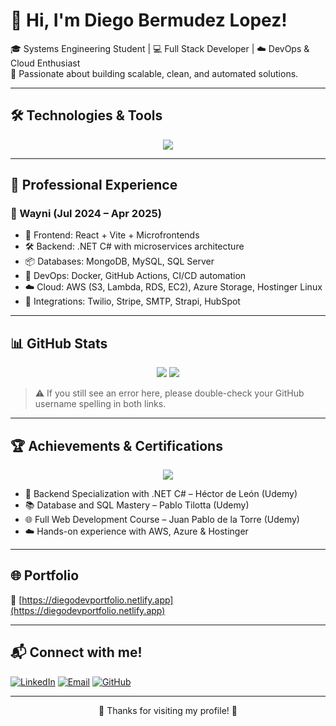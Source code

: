 # 👋 Hi, I'm Diego Bermudez Lopez!

🎓 Systems Engineering Student | 💻 Full Stack Developer | ☁️ DevOps & Cloud Enthusiast  
🚀 Passionate about building scalable, clean, and automated solutions.

---

## 🛠 Technologies & Tools

<p align="center">
  <img src="https://skillicons.dev/icons?i=react,ts,js,csharp,python,dotnet,dart,astro,flutter,html,css,tailwind,vite,zustand,shadcn,docker,linux,git,github,aws,azure,vscode,visualstudio,figma" />
</p>

---

## 💼 Professional Experience

### 🏢 Wayni (Jul 2024 – Apr 2025)
- 🔧 Frontend: React + Vite + Microfrontends
- 🛠 Backend: .NET C# with microservices architecture
- 📦 Databases: MongoDB, MySQL, SQL Server
- 🧪 DevOps: Docker, GitHub Actions, CI/CD automation
- ☁️ Cloud: AWS (S3, Lambda, RDS, EC2), Azure Storage, Hostinger Linux
- 🔌 Integrations: Twilio, Stripe, SMTP, Strapi, HubSpot

---

## 📊 GitHub Stats

<p align="center">
  <img src="https://github-readme-stats.vercel.app/api?username=DiegoBermudezLopez&show_icons=true&theme=github_dark" />
  <img src="https://github-readme-stats.vercel.app/api/top-langs/?username=DiegoBermudezLopez&layout=compact&theme=github_dark" />
</p>

> ⚠️ If you still see an error here, please double-check your GitHub username spelling in both links.

---

## 🏆 Achievements & Certifications

<p align="center">
  <img src="https://github-profile-trophy.vercel.app/?username=D14L8L30&theme=darkhub&column=6&margin-w=10" />
</p>

- 🧠 Backend Specialization with .NET C# – Héctor de León (Udemy)  
- 📚 Database and SQL Mastery – Pablo Tilotta (Udemy)  
- 🌐 Full Web Development Course – Juan Pablo de la Torre (Udemy)  
- ☁️ Hands-on experience with AWS, Azure & Hostinger

---

## 🌐 Portfolio

🔗 [https://diegodevportfolio.netlify.app](https://diegodevportfolio.netlify.app)

---

## 📬 Connect with me!

[![LinkedIn](https://img.shields.io/badge/LinkedIn-blue?logo=linkedin&style=for-the-badge)](https://www.linkedin.com/in/diego-bermudez-lopez-855885266/)
[![Email](https://img.shields.io/badge/Gmail-red?logo=gmail&style=for-the-badge)](mailto:diegobdev2024@gmail.com)
[![GitHub](https://img.shields.io/badge/GitHub-181717?logo=github&style=for-the-badge)](https://github.com/D14L8L30)

---

<p align="center">🚀 Thanks for visiting my profile! 🌟</p>

